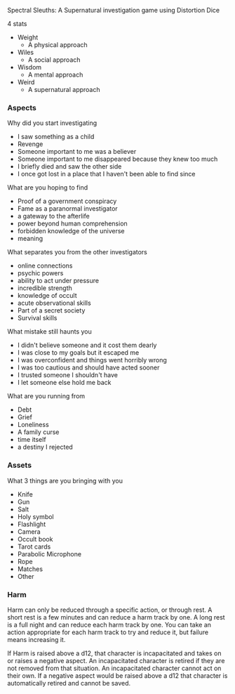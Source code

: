 Spectral Sleuths: A Supernatural investigation game using Distortion Dice

4 stats

- Weight
    - A physical approach
- Wiles
    - A social approach
- Wisdom
    - A mental approach
- Weird
    - A supernatural approach

### Aspects

Why did you start investigating

- I saw something as a child
- Revenge
- Someone important to me was a believer
- Someone important to me disappeared because they knew too much
- I briefly died and saw the other side
- I once got lost in a place that I haven't been able to find since

What are you hoping to find

- Proof of a government conspiracy
- Fame as a paranormal investigator
- a gateway to the afterlife
- power beyond human comprehension
- forbidden knowledge of the universe
- meaning

What separates you from the other investigators

- online connections
- psychic powers
- ability to act under pressure
- incredible strength
- knowledge of occult
- acute observational skills
- Part of a secret society
- Survival skills

What mistake still haunts you

- I didn't believe someone and it cost them dearly
- I was close to my goals but it escaped me
- I was overconfident and things went horribly wrong
- I was too cautious and should have acted sooner
- I trusted someone I shouldn't have
- I let someone else hold me back

What are you running from

- Debt
- Grief
- Loneliness
- A family curse
- time itself
- a destiny I rejected

### Assets

What 3 things are you bringing with you

- Knife
- Gun
- Salt
- Holy symbol
- Flashlight
- Camera
- Occult book
- Tarot cards
- Parabolic Microphone
- Rope
- Matches
- Other

### Harm

Harm can only be reduced through a specific action, or through rest. A short rest is a few minutes and can reduce a harm track by one. A long rest is a full night and can reduce each harm track by one. You can take an action appropriate for each harm track to try and reduce it, but failure means increasing it.

If Harm is raised above a d12, that character is incapacitated and takes on or raises a negative aspect. An incapacitated character is retired if they are not removed from that situation. An incapacitated character cannot act on their own. If a negative aspect would be raised above a d12 that character is automatically retired and cannot be saved.